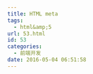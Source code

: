 ```yaml
---
title: HTML meta
tags:
  - html&amp;5
url: 53.html
id: 53
categories:
  - 前端开发
date: 2016-05-04 06:51:58
---
```


<meta charset='utf-8'>